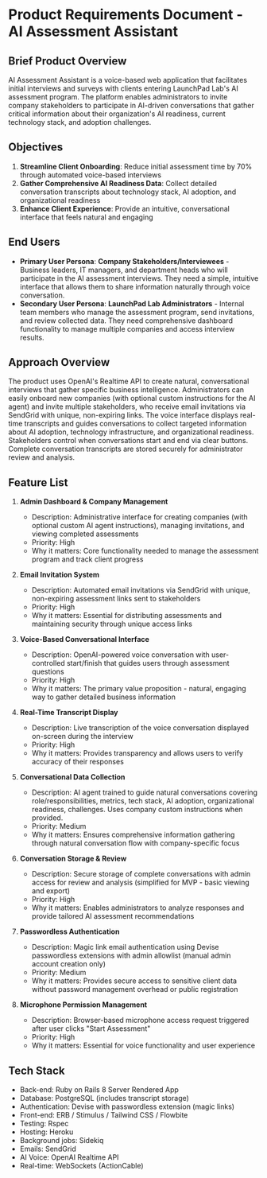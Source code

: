 # Product Requirements Document - AI Assessment Assistant

## Brief Product Overview
AI Assessment Assistant is a voice-based web application that facilitates initial interviews and surveys with clients entering LaunchPad Lab's AI assessment program. The platform enables administrators to invite company stakeholders to participate in AI-driven conversations that gather critical information about their organization's AI readiness, current technology stack, and adoption challenges.

## Objectives
1. **Streamline Client Onboarding**: Reduce initial assessment time by 70% through automated voice-based interviews
2. **Gather Comprehensive AI Readiness Data**: Collect detailed conversation transcripts about technology stack, AI adoption, and organizational readiness
3. **Enhance Client Experience**: Provide an intuitive, conversational interface that feels natural and engaging

## End Users
- **Primary User Persona**: **Company Stakeholders/Interviewees** - Business leaders, IT managers, and department heads who will participate in the AI assessment interviews. They need a simple, intuitive interface that allows them to share information naturally through voice conversation.
- **Secondary User Persona**: **LaunchPad Lab Administrators** - Internal team members who manage the assessment program, send invitations, and review collected data. They need comprehensive dashboard functionality to manage multiple companies and access interview results.

## Approach Overview
The product uses OpenAI's Realtime API to create natural, conversational interviews that gather specific business intelligence. Administrators can easily onboard new companies (with optional custom instructions for the AI agent) and invite multiple stakeholders, who receive email invitations via SendGrid with unique, non-expiring links. The voice interface displays real-time transcripts and guides conversations to collect targeted information about AI adoption, technology infrastructure, and organizational readiness. Stakeholders control when conversations start and end via clear buttons. Complete conversation transcripts are stored securely for administrator review and analysis.

## Feature List
1. **Admin Dashboard & Company Management**
   - Description: Administrative interface for creating companies (with optional custom AI agent instructions), managing invitations, and viewing completed assessments
   - Priority: High
   - Why it matters: Core functionality needed to manage the assessment program and track client progress

2. **Email Invitation System**
   - Description: Automated email invitations via SendGrid with unique, non-expiring assessment links sent to stakeholders
   - Priority: High
   - Why it matters: Essential for distributing assessments and maintaining security through unique access links

3. **Voice-Based Conversational Interface**
   - Description: OpenAI-powered voice conversation with user-controlled start/finish that guides users through assessment questions
   - Priority: High
   - Why it matters: The primary value proposition - natural, engaging way to gather detailed business information

4. **Real-Time Transcript Display**
   - Description: Live transcription of the voice conversation displayed on-screen during the interview
   - Priority: High
   - Why it matters: Provides transparency and allows users to verify accuracy of their responses

5. **Conversational Data Collection**
   - Description: AI agent trained to guide natural conversations covering role/responsibilities, metrics, tech stack, AI adoption, organizational readiness, challenges. Uses company custom instructions when provided.
   - Priority: Medium
   - Why it matters: Ensures comprehensive information gathering through natural conversation flow with company-specific focus

6. **Conversation Storage & Review**
   - Description: Secure storage of complete conversations with admin access for review and analysis (simplified for MVP - basic viewing and export)
   - Priority: High
   - Why it matters: Enables administrators to analyze responses and provide tailored AI assessment recommendations

7. **Passwordless Authentication**
   - Description: Magic link email authentication using Devise passwordless extensions with admin allowlist (manual admin account creation only)
   - Priority: Medium
   - Why it matters: Provides secure access to sensitive client data without password management overhead or public registration

8. **Microphone Permission Management**
   - Description: Browser-based microphone access request triggered after user clicks "Start Assessment"
   - Priority: High
   - Why it matters: Essential for voice functionality and user experience

## Tech Stack
- Back-end: Ruby on Rails 8 Server Rendered App
- Database: PostgreSQL (includes transcript storage)
- Authentication: Devise with passwordless extension (magic links)
- Front-end: ERB / Stimulus / Tailwind CSS / Flowbite
- Testing: Rspec
- Hosting: Heroku
- Background jobs: Sidekiq
- Emails: SendGrid
- AI Voice: OpenAI Realtime API
- Real-time: WebSockets (ActionCable) 